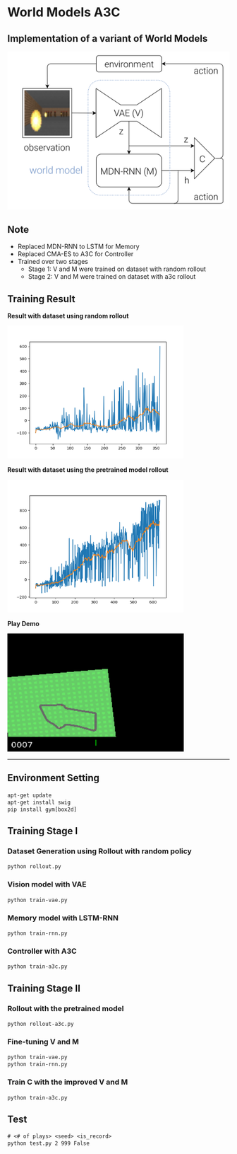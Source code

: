 # World Models A3C

## Implementation of a variant of World Models

![](/assets/world-models.png)

## Note
- Replaced MDN-RNN to LSTM for Memory
- Replaced CMA-ES to A3C for Controller
- Trained over two stages
    - Stage 1: V and M were trained on dataset with random rollout
    - Stage 2: V and M were trained on dataset with a3c rollout


## Training Result

<b>Result with dataset using random rollout</b>

<!-- ![](/assets/scores.png) -->
<p><img src="/assets/scores.png" width="400"></p>

<b>Result with dataset using the pretrained model rollout</b>

<p><img src="/assets/scores-additional.png" width="400"></p>
<!-- ![](/assets/scores-additional.png) -->

<b>Play Demo</b>

<p><img src="/assets/a3c.gif" width="400"></p>
<!-- ![](/assets/a3c.gif) -->


---

## Environment Setting
    apt-get update
    apt-get install swig
    pip install gym[box2d]


## Training Stage I
### Dataset Generation using Rollout with random policy
    python rollout.py

### Vision model with VAE
    python train-vae.py

### Memory model with LSTM-RNN
    python train-rnn.py

### Controller with A3C
    python train-a3c.py


## Training Stage II
### Rollout with the pretrained model
    python rollout-a3c.py


### Fine-tuning V and M
    python train-vae.py
    python train-rnn.py

### Train C with the improved V and M
    python train-a3c.py

## Test
    # <# of plays> <seed> <is_record>
    python test.py 2 999 False